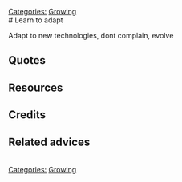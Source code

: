 [Categories:](../Categories/index.md) [Growing](../Categories/Growing.md)<br># Learn to adapt

Adapt to new technologies, dont complain, evolve

## Quotes

## Resources

## Credits

## Related advices
<br>[Categories:](../Categories/index.md) [Growing](../Categories/Growing.md)